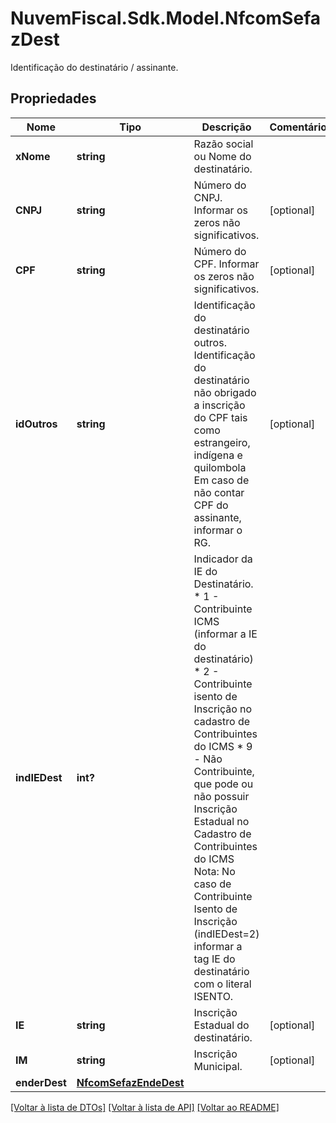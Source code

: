 # NuvemFiscal.Sdk.Model.NfcomSefazDest
Identificação do destinatário / assinante.

## Propriedades

Nome | Tipo | Descrição | Comentários
------------ | ------------- | ------------- | -------------
**xNome** | **string** | Razão social ou Nome do destinatário. | 
**CNPJ** | **string** | Número do CNPJ.  Informar os zeros não significativos. | [optional] 
**CPF** | **string** | Número do CPF.  Informar os zeros não significativos. | [optional] 
**idOutros** | **string** | Identificação do destinatário outros.  Identificação do destinatário não obrigado a inscrição do CPF tais como estrangeiro, indígena e quilombola  Em caso de não contar CPF do assinante, informar o RG. | [optional] 
**indIEDest** | **int?** | Indicador da IE do Destinatário.  * 1 - Contribuinte ICMS (informar a IE do destinatário)  * 2 - Contribuinte isento de Inscrição no cadastro de Contribuintes do ICMS  * 9 - Não Contribuinte, que pode ou não possuir Inscrição Estadual no Cadastro de Contribuintes do ICMS  Nota: No caso de Contribuinte Isento de Inscrição (indIEDest&#x3D;2) informar a tag IE do destinatário com o literal ISENTO. | 
**IE** | **string** | Inscrição Estadual do destinatário. | [optional] 
**IM** | **string** | Inscrição Municipal. | [optional] 
**enderDest** | [**NfcomSefazEndeDest**](NfcomSefazEndeDest.md) |  | 

[[Voltar à lista de DTOs]](../README.md#documentation-for-models) [[Voltar à lista de API]](../README.md#documentation-for-api-endpoints) [[Voltar ao README]](../README.md)

